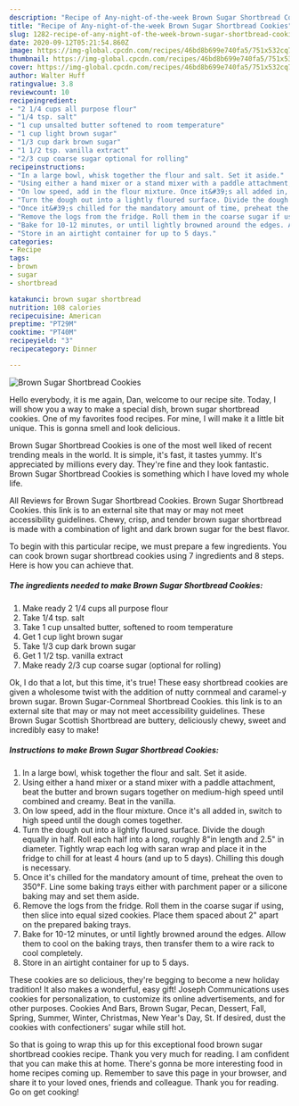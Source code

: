 ```yaml
---
description: "Recipe of Any-night-of-the-week Brown Sugar Shortbread Cookies"
title: "Recipe of Any-night-of-the-week Brown Sugar Shortbread Cookies"
slug: 1282-recipe-of-any-night-of-the-week-brown-sugar-shortbread-cookies
date: 2020-09-12T05:21:54.860Z
image: https://img-global.cpcdn.com/recipes/46bd8b699e740fa5/751x532cq70/brown-sugar-shortbread-cookies-recipe-main-photo.jpg
thumbnail: https://img-global.cpcdn.com/recipes/46bd8b699e740fa5/751x532cq70/brown-sugar-shortbread-cookies-recipe-main-photo.jpg
cover: https://img-global.cpcdn.com/recipes/46bd8b699e740fa5/751x532cq70/brown-sugar-shortbread-cookies-recipe-main-photo.jpg
author: Walter Huff
ratingvalue: 3.8
reviewcount: 10
recipeingredient:
- "2 1/4 cups all purpose flour"
- "1/4 tsp. salt"
- "1 cup unsalted butter softened to room temperature"
- "1 cup light brown sugar"
- "1/3 cup dark brown sugar"
- "1 1/2 tsp. vanilla extract"
- "2/3 cup coarse sugar optional for rolling"
recipeinstructions:
- "In a large bowl, whisk together the flour and salt. Set it aside."
- "Using either a hand mixer or a stand mixer with a paddle attachment, beat the butter and brown sugars together on medium-high speed until combined and creamy. Beat in the vanilla."
- "On low speed, add in the flour mixture. Once it&#39;s all added in, switch to high speed until the dough comes together."
- "Turn the dough out into a lightly floured surface. Divide the dough equally in half. Roll each half into a long, roughly 8&#34;in length and 2.5&#34; in diameter. Tightly wrap each log with saran wrap and place it in the fridge to chill for at least 4 hours (and up to 5 days). Chilling this dough is necessary."
- "Once it&#39;s chilled for the mandatory amount of time, preheat the oven to 350°F. Line some baking trays either with parchment paper or a silicone baking may and set them aside."
- "Remove the logs from the fridge. Roll them in the coarse sugar if using, then slice into equal sized cookies. Place them spaced about 2&#34; apart on the prepared baking trays."
- "Bake for 10-12 minutes, or until lightly browned around the edges. Allow them to cool on the baking trays, then transfer them to a wire rack to cool completely."
- "Store in an airtight container for up to 5 days."
categories:
- Recipe
tags:
- brown
- sugar
- shortbread

katakunci: brown sugar shortbread 
nutrition: 108 calories
recipecuisine: American
preptime: "PT29M"
cooktime: "PT40M"
recipeyield: "3"
recipecategory: Dinner

---
```



![Brown Sugar Shortbread Cookies](https://img-global.cpcdn.com/recipes/46bd8b699e740fa5/751x532cq70/brown-sugar-shortbread-cookies-recipe-main-photo.jpg)

Hello everybody, it is me again, Dan, welcome to our recipe site. Today, I will show you a way to make a special dish, brown sugar shortbread cookies. One of my favorites food recipes. For mine, I will make it a little bit unique. This is gonna smell and look delicious.

Brown Sugar Shortbread Cookies is one of the most well liked of recent trending meals in the world. It is simple, it's fast, it tastes yummy. It's appreciated by millions every day. They're fine and they look fantastic. Brown Sugar Shortbread Cookies is something which I have loved my whole life.

All Reviews for Brown Sugar Shortbread Cookies. Brown Sugar Shortbread Cookies. this link is to an external site that may or may not meet accessibility guidelines. Chewy, crisp, and tender brown sugar shortbread is made with a combination of light and dark brown sugar for the best flavor.


To begin with this particular recipe, we must prepare a few ingredients. You can cook brown sugar shortbread cookies using 7 ingredients and 8 steps. Here is how you can achieve that.

<!--inarticleads1-->

##### The ingredients needed to make Brown Sugar Shortbread Cookies:

1. Make ready 2 1/4 cups all purpose flour
1. Take 1/4 tsp. salt
1. Take 1 cup unsalted butter, softened to room temperature
1. Get 1 cup light brown sugar
1. Take 1/3 cup dark brown sugar
1. Get 1 1/2 tsp. vanilla extract
1. Make ready 2/3 cup coarse sugar (optional for rolling)


Ok, I do that a lot, but this time, it&#39;s true! These easy shortbread cookies are given a wholesome twist with the addition of nutty cornmeal and caramel-y brown sugar. Brown Sugar-Cornmeal Shortbread Cookies. this link is to an external site that may or may not meet accessibility guidelines. These Brown Sugar Scottish Shortbread are buttery, deliciously chewy, sweet and incredibly easy to make! 

<!--inarticleads2-->

##### Instructions to make Brown Sugar Shortbread Cookies:

1. In a large bowl, whisk together the flour and salt. Set it aside.
1. Using either a hand mixer or a stand mixer with a paddle attachment, beat the butter and brown sugars together on medium-high speed until combined and creamy. Beat in the vanilla.
1. On low speed, add in the flour mixture. Once it&#39;s all added in, switch to high speed until the dough comes together.
1. Turn the dough out into a lightly floured surface. Divide the dough equally in half. Roll each half into a long, roughly 8&#34;in length and 2.5&#34; in diameter. Tightly wrap each log with saran wrap and place it in the fridge to chill for at least 4 hours (and up to 5 days). Chilling this dough is necessary.
1. Once it&#39;s chilled for the mandatory amount of time, preheat the oven to 350°F. Line some baking trays either with parchment paper or a silicone baking may and set them aside.
1. Remove the logs from the fridge. Roll them in the coarse sugar if using, then slice into equal sized cookies. Place them spaced about 2&#34; apart on the prepared baking trays.
1. Bake for 10-12 minutes, or until lightly browned around the edges. Allow them to cool on the baking trays, then transfer them to a wire rack to cool completely.
1. Store in an airtight container for up to 5 days.


These cookies are so delicious, they&#39;re begging to become a new holiday tradition! It also makes a wonderful, easy gift! Joseph Communications uses cookies for personalization, to customize its online advertisements, and for other purposes. Cookies And Bars, Brown Sugar, Pecan, Dessert, Fall, Spring, Summer, Winter, Christmas, New Year&#39;s Day, St. If desired, dust the cookies with confectioners&#39; sugar while still hot. 

So that is going to wrap this up for this exceptional food brown sugar shortbread cookies recipe. Thank you very much for reading. I am confident that you can make this at home. There's gonna be more interesting food in home recipes coming up. Remember to save this page in your browser, and share it to your loved ones, friends and colleague. Thank you for reading. Go on get cooking!
